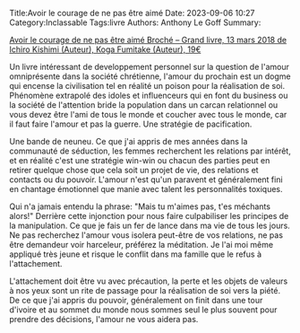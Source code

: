 Title:Avoir le courage de ne pas être aimé
Date: 2023-09-06 10:27
Category:Inclassable
Tags:livre
Authors: Anthony Le Goff
Summary:

[Avoir le courage de ne pas être aimé Broché – Grand livre, 13 mars 2018
de Ichiro Kishimi (Auteur), Koga Fumitake (Auteur), 19€](https://www.amazon.fr/Avoir-courage-pas-%C3%AAtre-aim%C3%A9/dp/2813216453/ref=tmm_pap_swatch_0?_encoding=UTF8&qid=&sr=)

Un livre intéressant de developpement personnel sur la question de l'amour omniprésente dans la société chrétienne, l'amour du prochain est un dogme qui encense la civilisation tel en réalité un poison pour la réalisation de soi. Phénomène extrapolé des idoles et influenceurs qui en font du business ou la société de l'attention bride la population dans un carcan relationnel ou vous devez être l'ami de tous le monde et coucher avec tous le monde, car il faut faire l'amour et pas la guerre. Une stratégie de pacification.

Une bande de neuneu. Ce que j'ai appris de mes années dans la communauté de séduction, les femmes recherchent les relations par intérêt, et en réalité c'est une stratégie win-win ou chacun des parties peut en retirer quelque chose que cela soit un projet de vie, des relations et contacts ou du pouvoir. L'amour n'est qu'un paravent et généralement fini en chantage émotionnel que manie avec talent les personnalités toxiques. 

Qui n'a jamais entendu la phrase: "Mais tu m'aimes pas, t'es méchants alors!" Derrière cette injonction pour nous faire culpabiliser les principes de la manipulation. Ce que je fais un fer de lance dans ma vie de tous les jours. Ne pas recherchez l'amour vous isolera peut-être de vos relations, ne pas être demandeur voir harceleur, préférez la méditation. Je l'ai moi même appliqué très jeune et risque le conflit dans ma famille que le refus à l'attachement.

L'attachement doit être vu avec précaution, la perte et les objets de valeurs à nos yeux sont un rite de passage pour la réalisation de soi vers la piété. De ce que j'ai appris du pouvoir, généralement on finit dans une tour d'ivoire et au sommet du monde nous sommes seul le plus souvent pour prendre des décisions, l'amour ne vous aidera pas.
